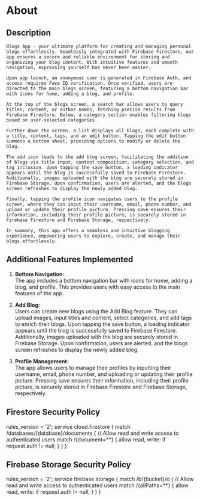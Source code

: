 # About

## Description

    Blogs App - your ultimate platform for creating and managing personal blogs effortlessly. Seamlessly integrated with Firebase Firestore, our app ensures a secure and reliable environment for storing and organizing your blog content. With intuitive features and smooth navigation, expressing yourself has never been easier.
    
    Upon app launch, an anonymous user is generated in Firebase Auth, and access requires Face ID verification. Once verified, users are directed to the main blogs screen, featuring a bottom navigation bar with icons for home, adding a blog, and profile.

    At the top of the blogs screen, a search bar allows users to query titles, content, or author names, fetching precise results from Firebase Firestore. Below, a category section enables filtering blogs based on user-selected categories.

    Further down the screen, a list displays all blogs, each complete with a title, content, tags, and an edit button. Tapping the edit button summons a bottom sheet, providing options to modify or delete the blog.

    The add icon leads to the add blog screen, facilitating the addition of blogs via title input, content composition, category selection, and tag inclusion. Upon tapping the save button, a loading indicator appears until the blog is successfully saved to Firebase Firestore. Additionally, images uploaded with the blog are securely stored in Firebase Storage. Upon confirmation, users are alerted, and the blogs screen refreshes to display the newly added blog.

    Finally, tapping the profile icon navigates users to the profile screen, where they can input their username, email, phone number, and upload or update their profile picture. Pressing save ensures their information, including their profile picture, is securely stored in Firebase Firestore and Firebase Storage, respectively.

    In summary, this app offers a seamless and intuitive blogging experience, empowering users to explore, create, and manage their blogs effortlessly.

## Additional Features Implemented

1. **Bottom Navigation:**  
   The app includes a bottom navigation bar with icons for home, adding a blog, and profile. This provides users with easy access to the main features of the app.

2. **Add Blog:**  
   Users can create new blogs using the Add Blog feature. They can upload images, input titles and content, select categories, and add tags to enrich their blogs. Upon tapping the save button, a loading indicator appears until the blog is successfully saved to Firebase Firestore. Additionally, images uploaded with the blog are securely stored in Firebase Storage. Upon confirmation, users are alerted, and the blogs screen refreshes to display the newly added blog.

3. **Profile Management:**  
   The app allows users to manage their profiles by inputting their username, email, phone number, and uploading or updating their profile picture. Pressing save ensures their information, including their profile picture, is securely stored in Firebase Firestore and Firebase Storage, respectively.


## Firestore Security Policy

rules_version = '2';
service cloud.firestore {
  match /databases/{database}/documents {
    // Allow read and write access to authenticated users
    match /{document=**} {
      allow read, write: if request.auth != null;
    }
  }
}

## Firebase Storage Security Policy

rules_version = '2';
service firebase.storage {
  match /b/{bucket}/o {
    // Allow read and write access to authenticated users
    match /{allPaths=**} {
      allow read, write: if request.auth != null;
    }
  }
}

